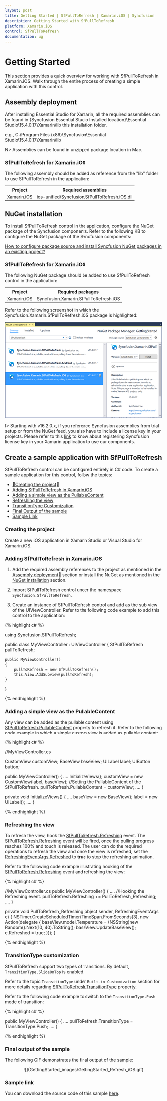```yaml
---
layout: post
title: Getting Started | SfPullToRefresh | Xamarin.iOS | Syncfusion
description: Getting Started with SfPullToRefresh
platform: Xamarin.iOS
control: SfPullToRefresh
documentation: ug
---
```


# Getting Started

This section provides a quick overview for working with SfPullToRefresh in Xamarin.iOS. Walk through the entire process of creating a simple application with this control.

## Assembly deployment

After installing Essential Studio for Xamarin, all the required assemblies can be found in {Syncfusion Essential Studio Installed location}\Essential Studio\15.4.0.17\Xamarin\lib this installation folder.

e.g., C:\Program Files (x86)\Syncfusion\Essential Studio\15.4.0.17\Xamarin\lib

N> Assemblies can be found in unzipped package location in Mac.

### SfPullToRefresh for Xamarin.iOS

The following assembly should be added as reference from the "lib" folder to use SfPullToRefresh in the application:

<table>
<tr>
<th> Project </th>
<th> Required assemblies </th>
</tr>
<tr>
<td> Xamarin.iOS </td>
<td> ios-unified\Syncfusion.SfPullToRefresh.iOS.dll </td>
</tr>
</table>

## NuGet installation

To install SfPullToRefresh control in the application, configure the NuGet package of the Syncfusion components. Refer to the following KB to configure the NuGet package of the Syncfusion components: 

[How to configure package source and install Syncfusion NuGet packages in an existing project?](https://www.syncfusion.com/kb/7441/how-to-configure-package-source-and-install-syncfusion-nuget-packages-in-an-existing-project)

### SfPullToRefresh for Xamarin.iOS

The following NuGet package should be added to use SfPullToRefresh control in the application:

<table>
<tr>
<th> Project </th>
<th> Required packages </th>
</tr>
<tr>
<td> Xamarin.iOS </td>
<td> Syncfusion.Xamarin.SfPullToRefresh.iOS </td>
</tr>
</table>

Refer to the following screenshot in which the Syncfusion.Xamarin.SfPullToRefresh.iOS package is highlighted:

![](GettingStarted_images/NuGetInstall.png)

I> Starting with v16.2.0.x, if you reference Syncfusion assemblies from trial setup or from the NuGet feed, you also have to include a license key in your projects. Please refer to this [link](https://help.syncfusion.com/common/essential-studio/licensing/license-key) to know about registering Syncfusion license key in your Xamarin application to use our components.

## Create a sample application with SfPullToRefresh

SfPullToRefresh control can be configured entirely in C# code. To create a sample application for this control, follow the topics:  

* [Creating the project](#creating-the-project)  
* [Adding SfPullToRefresh in Xamarin.iOS](#adding-sfpulltorefresh-in-xamarinios) 
* [Adding a simple view as the PullableContent](#adding-a-simple-view-as-the-pullablecontent) 
* [Refreshing the view](#refreshing-the-view) 
* [TransitionType Customization](#transitiontype-customization)
* [Final Output of the sample](#final-output-of-the-sample)
* [Sample Link](#sample-link)

### Creating the project

Create a new iOS application in Xamarin Studio or Visual Studio for Xamarin.iOS.

### Adding SfPullToRefresh in Xamarin.iOS

1. Add the required assembly references to the project as mentioned in the [Assembly deployment](#assembly-deployment) section or install the NuGet as mentioned in the [NuGet installation](#nuget-installation) section.

2. Import SfPullToRefresh control under the namespace `Syncfusion.SfPullToRefresh`.

3. Create an instance of SfPullToRefresh control and add as the sub view of the UIViewController. Refer to the following code example to add this control to the application:

{% highlight c# %}

using Syncfusion.SfPullToRefresh; 

public class MyViewController : UIViewController
{
    SfPullToRefresh pullToRefresh; 

    public MyViewController()
    {
        pullToRefresh = new SfPullToRefresh(); 
        this.View.AddSubview(pullToRefresh);
    } 
} 

{% endhighlight %}

### Adding a simple view as the PullableContent

Any view can be added as the pullable content using [SfPullToRefresh.PullableContent](https://help.syncfusion.com/cr/cref_files/xamarin-ios/Syncfusion.SfPullToRefresh.iOS~Syncfusion.SfPullToRefresh.SfPullToRefresh~PullableContent.html) property to refresh it. Refer to the following code example in which a simple custom view is added as pullable content:

{% highlight c# %}

//MyViewController.cs

CustomView customView;
BaseView baseView;
UILabel label;
UIButton button;

public MyViewController()
{
	....
	InitializeViews();
    customView = new CustomView(label, baseView);
	//Setting the PullableContent of the SfPullToRefresh.
	pullToRefresh.PullableContent = customView;
	....
}

private void InitializeViews()
{
    ....
    baseView = new BaseView();
    label = new UILabel();
    ....
}

{% endhighlight %}

### Refreshing the view

To refresh the view, hook the [SfPullToRefresh.Refreshing](https://help.syncfusion.com/cr/cref_files/xamarin-ios/Syncfusion.SfPullToRefresh.iOS~Syncfusion.SfPullToRefresh.SfPullToRefresh~Refreshing_EV.html) event. The [SfPullToRefresh.Refreshing](https://help.syncfusion.com/cr/cref_files/xamarin-ios/Syncfusion.SfPullToRefresh.iOS~Syncfusion.SfPullToRefresh.SfPullToRefresh~Refreshing_EV.html) event will be fired, once the pulling progress reaches 100% and touch is released. The user can do the required operations to refresh the view and once the view is refreshed, set the [RefreshingEventArgs.Refreshed](https://help.syncfusion.com/cr/cref_files/xamarin-ios/Syncfusion.SfPullToRefresh.iOS~Syncfusion.SfPullToRefresh.RefreshingEventArgs~Refreshed.html) to <b>true</b> to stop the refreshing animation. 

Refer to the following code example illustrating hooking of the [SfPullToRefresh.Refreshing](https://help.syncfusion.com/cr/cref_files/xamarin-ios/Syncfusion.SfPullToRefresh.iOS~Syncfusion.SfPullToRefresh.SfPullToRefresh~Refreshing_EV.html) event and refreshing the view:

{% highlight c# %}

//MyViewController.cs
public MyViewController()
{
    ....
    //Hooking the Refreshing event.
    pullToRefresh.Refreshing += PullToRefresh_Refreshing;
    ....
}

private void PullToRefresh_Refreshing(object sender, RefreshingEventArgs e)
{
    NSTimer.CreateScheduledTimer(TimeSpan.FromSeconds(3), new Action<NSTimer>(delegate {
        baseView.model.Temperature = (NSString)new Random().Next(10, 40).ToString();
        baseView.UpdateBaseView();
        e.Refreshed = true;
    }));
}

{% endhighlight %}

### TransitionType customization

SfPullToRefresh support two types of transitions. By default, `TransitionType.SlideOnTop` is enabled. 

Refer to the topic `TransitionType` under `Built-in Customization` section for more details regarding [SfPullToRefresh.TransitionType](https://help.syncfusion.com/cr/cref_files/xamarin-ios/Syncfusion.SfPullToRefresh.iOS~Syncfusion.SfPullToRefresh.SfPullToRefresh~TransitionType.html) property.

Refer to the following code example to switch to the `TransitionType.Push` mode of transition:

{% highlight c# %}

public MyViewController()
{
	....
	pullToRefresh.TransitionType = TransitionType.Push;
	....
}

{% endhighlight %}

### Final output of the sample

The following GIF demonstrates the final output of the sample:

<div style="text-align:center" markdown="1">
![](GettingStarted_images/GettingStarted_Refresh_iOS.gif)
</div>

### Sample link

You can download the source code of this sample [here](http://files2.syncfusion.com/Xamarin.iOS/Samples/SfPullToRefresh_GettingStarted.zip).
